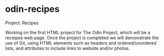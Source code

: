 # odin-recipes
Project: Recipes

Working on the first HTML project for The Odin Project, which will be a receipes web page. Once the project is completed we will demonstrate the use of Git, using HTML elements such as headers and ordered/unordered lists, and attributes to include links to website and/or photos.